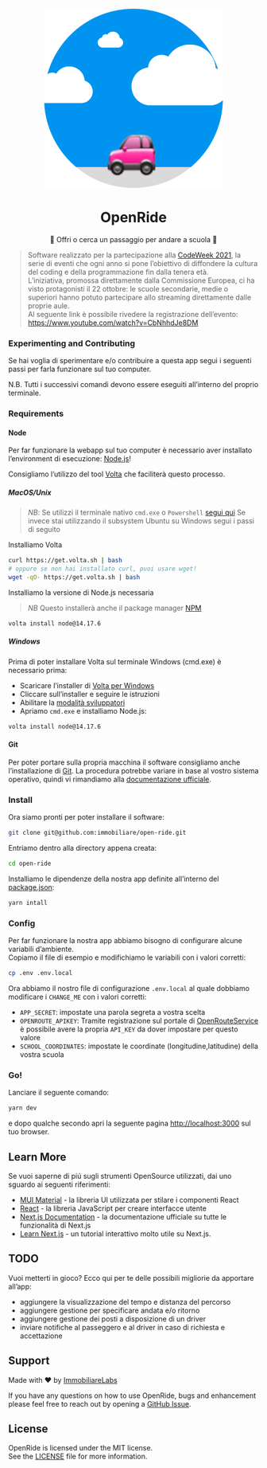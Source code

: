 <p align="center">
    <img src="public/images/landing-image.svg" alt="OpenRide" />
</p>

<h1 align="center">OpenRide</h1>
<p align="center">🎒 Offri o cerca un passaggio per andare a scuola 🏫</p>

> Software realizzato per la partecipazione alla [CodeWeek 2021](http://www.codeweek.it/open-ride/), 
la serie di eventi che ogni anno si pone l’obiettivo di diffondere la cultura del coding e della 
programmazione fin dalla tenera età.  
> L’iniziativa, promossa direttamente dalla Commissione Europea, ci ha visto protagonisti il 22 ottobre: 
le scuole secondarie, medie o superiori hanno potuto partecipare allo streaming direttamente dalle 
proprie aule.  
> Al seguente link è possibile rivedere la registrazione dell’evento:
https://www.youtube.com/watch?v=CbNhhdJe8DM

### Experimenting and Contributing

Se hai voglia di sperimentare e/o contribuire a questa app segui i seguenti passi per farla 
funzionare sul tuo computer.

N.B. Tutti i successivi comandi devono essere eseguiti all’interno del proprio terminale.

### Requirements

#### Node

Per far funzionare la webapp sul tuo computer è necessario aver installato l’environment di esecuzione: [Node.js](https://nodejs.org/it/)!

Consigliamo l’utilizzo del tool [Volta](https://volta.sh/) che faciliterà questo processo.

##### MacOS/Unix

> *NB*: Se utilizzi il terminale nativo `cmd.exe` o `Powershell` [segui qui](#windows)
> Se invece stai utilizzando il subsystem Ubuntu su Windows segui i passi di seguito

Installiamo Volta

```bash
curl https://get.volta.sh | bash
# oppure se non hai installato curl, puoi usare wget!
wget -qO- https://get.volta.sh | bash
```

Installiamo la versione di Node.js necessaria

> *NB* Questo installerà anche il package manager [NPM](https://www.npmjs.com/)

```bash
volta install node@14.17.6
```

##### Windows

Prima di poter installare Volta sul terminale Windows (cmd.exe) è necessario prima:

- Scaricare l’installer di [Volta per Windows](https://github.com/volta-cli/volta/releases/download/v1.0.5/volta-1.0.5-windows-x86_64.msi)
- Cliccare sull’installer e seguire le istruzioni
- Abilitare la [modalità sviluppatori](https://docs.microsoft.com/it-it/windows/apps/get-started/enable-your-device-for-development#accessing-settings-for-developers)
- Apriamo `cmd.exe` e installiamo Node.js:
```bash
volta install node@14.17.6
```

#### Git

Per poter portare sulla propria macchina il software consigliamo anche l’installazione di [Git](https://git-scm.com/). 
La procedura potrebbe variare in base al vostro sistema operativo, quindi vi rimandiamo alla 
[documentazione ufficiale](https://github.com/git-guides/install-git#:~:text=To%20install%20Git%2C%20run%20the,installation%20by%20typing%3A%20git%20version%20.).

### Install

Ora siamo pronti per poter installare il software:
```bash
git clone git@github.com:immobiliare/open-ride.git
```

Entriamo dentro alla directory appena creata:
```bash
cd open-ride
```

Installiamo le dipendenze della nostra app definite all’interno del [package.json](./package.json):
```bash
yarn intall
```

### Config

Per far funzionare la nostra app abbiamo bisogno di configurare alcune variabili d’ambiente.  
Copiamo il file di esempio e modifichiamo le variabili con i valori corretti:
```bash
cp .env .env.local
```
Ora abbiamo il nostro file di configurazione `.env.local` al quale dobbiamo modificare i `CHANGE_ME` con i valori corretti:
* `APP_SECRET`: impostate una parola segreta a vostra scelta
* `OPENROUTE_APIKEY`: Tramite registrazione sul portale di [OpenRouteService](https://openrouteservice.org) è possibile avere la propria `API_KEY` da dover impostare per questo valore
* `SCHOOL_COORDINATES`: impostate le coordinate (longitudine,latitudine) della vostra scuola

### Go!
Lanciare il seguente comando:
```bash
yarn dev
```
e dopo qualche secondo apri la seguente pagina [http://localhost:3000](http://localhost:3000) 
sul tuo browser. 

## Learn More

Se vuoi saperne di piú sugli strumenti OpenSource utilizzati, dai uno sguardo ai seguenti riferimenti:
* [MUI Material](https://mui.com/) - la libreria UI utilizzata per stilare i componenti React
* [React](https://it.reactjs.org/) - la libreria JavaScript per creare interfacce utente
* [Next.js Documentation](https://nextjs.org/docs) - la documentazione ufficiale su tutte le funzionalità di Next.js
* [Learn Next.js](https://nextjs.org/learn) - un tutorial interattivo molto utile su Next.js.

## TODO

Vuoi metterti in gioco? Ecco qui per te delle possibili migliorie da apportare all’app:
* aggiungere la visualizzazione del tempo e distanza del percorso
* aggiungere gestione per specificare andata e/o ritorno
* aggiungere gestione dei posti a disposizione di un driver
* inviare notifiche al passeggero e al driver in caso di richiesta e accettazione


## Support

Made with ❤️ by [ImmobiliareLabs](https://github.com/immobiliare)

If you have any questions on how to use OpenRide, bugs and enhancement please feel free 
to reach out by opening a [GitHub Issue](https://github.com/immobiliare/open-ride/issues).

## License

OpenRide is licensed under the MIT license.  
See the [LICENSE](./LICENSE) file for more information.
